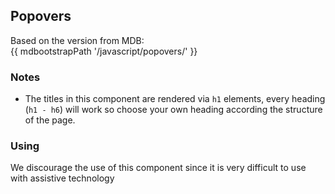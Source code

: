 ## Popovers

Based on the version from MDB:<br>
{{ mdbootstrapPath '/javascript/popovers/' }}

### Notes

- The titles in this component are rendered via `h1` elements, every heading (`h1 - h6`) will work so choose your own heading according the structure of the page.

### Using

We discourage the use of this component since it is very difficult to use with assistive technology
